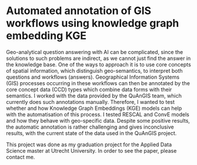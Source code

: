 # Automated annotation of GIS workflows using knowledge graph embedding KGE

Geo-analytical question answering with AI can be complicated, since the solutions to such problems are indirect, as we cannot just find the answer in the knowledge base. One of the ways to approach it is to use core concepts of spatial information, which distinguish geo-semantics, to interpret both questions and workflows (answers). Geographical Information Systems (GIS) processes occurring in these workflows can then be annotated by the core concept data (CCD) types which combine data forms with their semantics. I worked with the data provided by the QuAnGIS team, which currently does such annotations manually. Therefore, I wanted to test whether and how Knowledge Graph Embeddings (KGE) models can help with the automatisation of this process. I tested RESCAL and ConvE models and how they behave with geo-specific data. Despite some positive results, the automatic annotation is rather challenging and gives inconclusive results, with the current state of the data used in the QuAnGIS project. 

This project was done as my graduation project for the Applied Data Science master at Utrecht University.  In order to see the paper, please contact me. 
